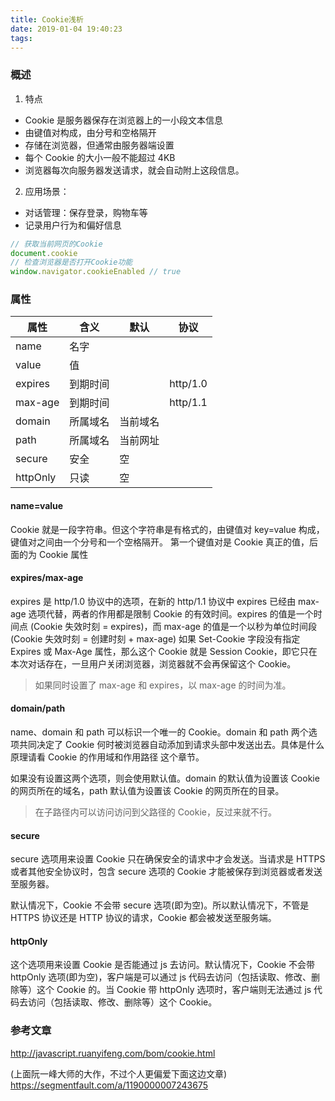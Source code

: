 ```yaml
---
title: Cookie浅析
date: 2019-01-04 19:40:23
tags:
---
```


### 概述

1. 特点

- Cookie 是服务器保存在浏览器上的一小段文本信息
- 由键值对构成，由分号和空格隔开
- 存储在浏览器，但通常由服务器端设置
- 每个 Cookie 的大小一般不能超过 4KB
- 浏览器每次向服务器发送请求，就会自动附上这段信息。

2. 应用场景：

- 对话管理：保存登录，购物车等
- 记录用户行为和偏好信息

```javascript
// 获取当前网页的Cookie
document.cookie
// 检查浏览器是否打开Cookie功能
window.navigator.cookieEnabled // true
```

### 属性

| 属性     | 含义     | 默认     | 协议     |
| -------- | -------- | -------- | -------- |
| name     | 名字     | &nbsp;   | &nbsp;   |
| value    | 值       | &nbsp;   | &nbsp;   |
| expires  | 到期时间 | &nbsp;   | http/1.0 |
| max-age  | 到期时间 | &nbsp;   | http/1.1 |
| domain   | 所属域名 | 当前域名 | &nbsp;   |
| path     | 所属域名 | 当前网址 | &nbsp;   |
| secure   | 安全     | 空       | &nbsp;   |
| httpOnly | 只读     | 空       | &nbsp;   |

#### name=value

Cookie 就是一段字符串。但这个字符串是有格式的，由键值对 key=value 构成，键值对之间由一个分号和一个空格隔开。
第一个键值对是 Cookie 真正的值，后面的为 Cookie 属性

#### expires/max-age

expires 是 http/1.0 协议中的选项，在新的 http/1.1 协议中 expires 已经由 max-age 选项代替，两者的作用都是限制 Cookie 的有效时间。expires 的值是一个时间点 (Cookie 失效时刻 = expires)，而 max-age 的值是一个以秒为单位时间段 (Cookie 失效时刻 = 创建时刻 + max-age)
如果 Set-Cookie 字段没有指定 Expires 或 Max-Age 属性，那么这个 Cookie 就是 Session Cookie，即它只在本次对话存在，一旦用户关闭浏览器，浏览器就不会再保留这个 Cookie。

> 如果同时设置了 max-age 和 expires，以 max-age 的时间为准。

#### domain/path

name、domain 和 path 可以标识一个唯一的 Cookie。domain 和 path 两个选项共同决定了 Cookie 何时被浏览器自动添加到请求头部中发送出去。具体是什么原理请看 Cookie 的作用域和作用路径 这个章节。

如果没有设置这两个选项，则会使用默认值。domain 的默认值为设置该 Cookie 的网页所在的域名，path 默认值为设置该 Cookie 的网页所在的目录。

> 在子路径内可以访问访问到父路径的 Cookie，反过来就不行。

#### secure

secure 选项用来设置 Cookie 只在确保安全的请求中才会发送。当请求是 HTTPS 或者其他安全协议时，包含 secure 选项的 Cookie 才能被保存到浏览器或者发送至服务器。

默认情况下，Cookie 不会带 secure 选项(即为空)。所以默认情况下，不管是 HTTPS 协议还是 HTTP 协议的请求，Cookie 都会被发送至服务端。

#### httpOnly

这个选项用来设置 Cookie 是否能通过 js 去访问。默认情况下，Cookie 不会带 httpOnly 选项(即为空)，客户端是可以通过 js 代码去访问（包括读取、修改、删除等）这个 Cookie 的。当 Cookie 带 httpOnly 选项时，客户端则无法通过 js 代码去访问（包括读取、修改、删除等）这个 Cookie。

### 参考文章

http://javascript.ruanyifeng.com/bom/cookie.html

(上面阮一峰大师的大作，不过个人更偏爱下面这边文章)
https://segmentfault.com/a/1190000007243675
